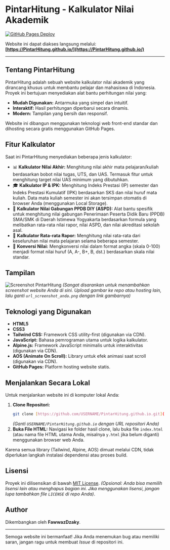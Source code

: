 # PintarHitung - Kalkulator Nilai Akademik

[![GitHub Pages Deploy](https://github.com/pintarhitung/PintarHitung.github.io/actions/workflows/pages/pages-build-deployment/badge.svg)](https://github.com/pintarhitung/PintarHitung.github.io/actions/workflows/pages/pages-build-deployment)


Website ini dapat diakses langsung melalui:
**[https://PintarHitung.github.io/](https://PintarHitung.github.io/)**

---

## Tentang PintarHitung

PintarHitung adalah sebuah website kalkulator nilai akademik yang dirancang khusus untuk membantu pelajar dan mahasiswa di Indonesia. Proyek ini bertujuan menyediakan alat bantu perhitungan nilai yang:

* **Mudah Digunakan:** Antarmuka yang simpel dan intuitif.
* **Interaktif:** Hasil perhitungan diperbarui secara dinamis.
* **Modern:** Tampilan yang bersih dan responsif.

Website ini dibangun menggunakan teknologi web front-end standar dan dihosting secara gratis menggunakan GitHub Pages.

## Fitur Kalkulator

Saat ini PintarHitung menyediakan beberapa jenis kalkulator:

* 📊 **Kalkulator Nilai Akhir:** Menghitung nilai akhir mata pelajaran/kuliah berdasarkan bobot nilai tugas, UTS, dan UAS. Termasuk fitur untuk menghitung target nilai UAS minimum yang dibutuhkan.
* 🎓 **Kalkulator IP & IPK:** Menghitung Indeks Prestasi (IP) semester dan Indeks Prestasi Kumulatif (IPK) berdasarkan SKS dan nilai huruf mata kuliah. Data mata kuliah semester ini akan tersimpan otomatis di browser Anda (menggunakan Local Storage).
* 🏫 **Kalkulator Nilai Gabungan PPDB DIY (ASPD):** Alat bantu spesifik untuk menghitung nilai gabungan Penerimaan Peserta Didik Baru (PPDB) SMA/SMK di Daerah Istimewa Yogyakarta berdasarkan formula yang melibatkan rata-rata nilai rapor, nilai ASPD, dan nilai akreditasi sekolah asal.
* 📝 **Kalkulator Rata-rata Rapor:** Menghitung nilai rata-rata dari keseluruhan nilai mata pelajaran selama beberapa semester.
* 🔄 **Konversi Nilai:** Mengkonversi nilai dalam format angka (skala 0-100) menjadi format nilai huruf (A, A-, B+, B, dst.) berdasarkan skala nilai standar.

## Tampilan

![Screenshot PintarHitung](url_screenshot_anda.png)
*(Sangat disarankan untuk menambahkan screenshot website Anda di sini. Upload gambar ke repo atau hosting lain, lalu ganti `url_screenshot_anda.png` dengan link gambarnya)*

## Teknologi yang Digunakan

* **HTML5**
* **CSS3**
* **Tailwind CSS:** Framework CSS utility-first (digunakan via CDN).
* **JavaScript:** Bahasa pemrograman utama untuk logika kalkulator.
* **Alpine.js:** Framework JavaScript minimalis untuk interaktivitas (digunakan via CDN).
* **AOS (Animate On Scroll):** Library untuk efek animasi saat scroll (digunakan via CDN).
* **GitHub Pages:** Platform hosting website statis.

## Menjalankan Secara Lokal

Untuk menjalankan website ini di komputer lokal Anda:

1.  **Clone Repositori:**
    ```bash
    git clone [https://github.com/USERNAME/PintarHitung.github.io.git](https://github.com/USERNAME/PintarHitung.github.io.git)
    ```
    *(Ganti `USERNAME/PintarHitung.github.io` dengan URL repositori Anda)*
2.  **Buka File HTML:**
    Navigasi ke folder hasil clone, lalu buka file `index.html` (atau nama file HTML utama Anda, misalnya `y.html` jika belum diganti) menggunakan browser web Anda.

Karena semua library (Tailwind, Alpine, AOS) dimuat melalui CDN, tidak diperlukan langkah instalasi dependensi atau proses build.

## Lisensi

Proyek ini dilisensikan di bawah [MIT License](LICENSE).
*(Opsional: Anda bisa memilih lisensi lain atau menghapus bagian ini. Jika menggunakan lisensi, jangan lupa tambahkan file `LICENSE` di repo Anda)*.

## Author

Dikembangkan oleh **FawwazDzaky**.

---

Semoga website ini bermanfaat! Jika Anda menemukan bug atau memiliki saran, jangan ragu untuk membuat *Issue* di repositori ini.
